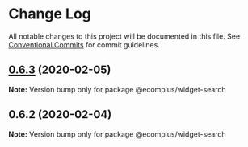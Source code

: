 # Change Log

All notable changes to this project will be documented in this file.
See [Conventional Commits](https://conventionalcommits.org) for commit guidelines.

## [0.6.3](https://github.com/ecomclub/storefront/compare/@ecomplus/widget-search@0.6.2...@ecomplus/widget-search@0.6.3) (2020-02-05)

**Note:** Version bump only for package @ecomplus/widget-search





## 0.6.2 (2020-02-04)

**Note:** Version bump only for package @ecomplus/widget-search

